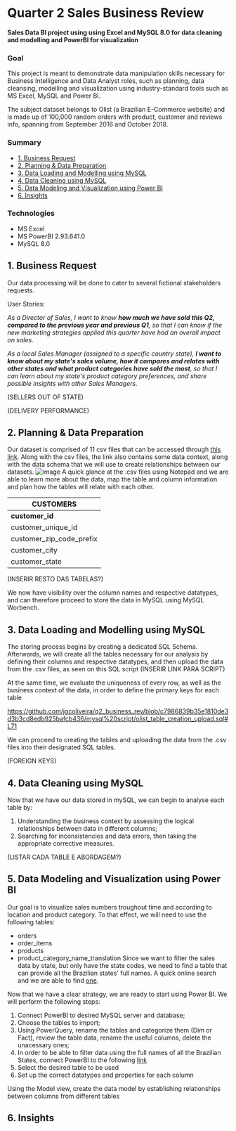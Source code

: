 # Quarter 2 Sales Business Review

**Sales Data BI project using using Excel and MySQL 8.0 for data cleaning and modelling and PowerBI for visualization**

### Goal

This project is meant to demonstrate data manipulation skills necessary for Business Intelligence and Data Analyst roles, such as planning, data cleansing, modelling and visualization using industry-standard tools such as MS Excel, MySQL and Power BI. 

The subject dataset belongs to Olist (a Brazilian E-Commerce website) and is made up of 100,000 random orders with product, customer and reviews info, spanning from September 2016 and October 2018.

### Summary
* [1. Business Request](##1.-business-request)
* [2. Planning & Data Preparation](##2.-planning-&-data-preparation)
* [3. Data Loading and Modelling using MySQL](##3.-data-loading-and-modelling-using-mysql)
* [4. Data Cleaning using MySQL](##4.-data-cleaning-using-mysql)
* [5. Data Modeling and Visualization using Power BI](##5.-data-modeling-and-visualization-using-power-bi)
* [6. Insights](##6.-insights)

### Technologies

- MS Excel
- MS PowerBI  2.93.641.0
- MySQL 8.0

## 1. Business Request

Our data processing will be done to cater to several fictional stakeholders requests. 

User Stories:

*As a Director of Sales, I want to know **how much we have sold this Q2, compared to the previous year and previous Q1**, so that I can know if the new marketing strategies applied this quarter have had an overall impact on sales.*

*As a local Sales Manager (assigned to a specific country state), **I want to know about my state's sales volume, how it compares and relates with other states and what product categories have sold the most**, so that I can learn about my state's product category preferences, and share possible insights with other Sales Managers.*

(SELLERS OUT OF STATE)

(DELIVERY PERFORMANCE)

## 2. Planning & Data Preparation

Our dataset is comprised of 11 csv files that can be accessed through [this link](https://www.kaggle.com/olistbr/brazilian-ecommerce). Along with the csv files, the link also contains some data context, along with the data schema that we will use to create relationships between our datasets.
![image](https://user-images.githubusercontent.com/78386715/118380480-f05ba280-b5d9-11eb-9ac3-2e209c815afc.png)
A quick glance at the .csv files using Notepad and we are able to learn more about the data, map the table and column information and plan how the tables will relate with each other.

|CUSTOMERS               |
| ---------------------- |
|**customer_id**         |
|customer_unique_id      |
|customer_zip_code_prefix|
|customer_city           |
|customer_state          |

(INSERIR RESTO DAS TABELAS?)

We now have visibility over the column names and respective datatypes, and can therefore proceed to store the data in MySQL using MySQL Worbench.

## 3. Data Loading and Modelling using MySQL
The storing process begins by creating a dedicated SQL Schema. Afterwards, we will create all the tables necessary for our analysis by defining their columns and respective datatypes, and then upload the data from the .csv files, as seen on this SQL script (INSERIR LINK PARA SCRIPT)

At the same time, we evaluate the uniqueness of every row, as well as the business context of the data, in order to define the primary keys for each table

https://github.com/jgcoliveira/q2_business_rev/blob/c7986839b35e1810de3d3b3cd8edb925bafcb436/mysql%20script/olist_table_creation_upload.sql#L71

We can proceed to creating the tables and uploading the data from the .csv files into their designated SQL tables.

(FOREIGN KEYS)

## 4. Data Cleaning using MySQL

Now that we have our data stored in mySQL, we can begin to analyse each table by:
1. Understanding the business context by assessing the logical relationships between data in different columns;
2. Searching for inconsistencies and data errors, then taking the appropriate corrective measures.

(LISTAR CADA TABLE E ABORDAGEM?)

## 5. Data Modeling and Visualization using Power BI

Our goal is to visualize sales numbers troughout time and according to location and product category.
To that effect, we will need to use the following tables:
- orders
- order_items
- products
- product_category_name_translation
Since we want to filter the sales data by state, but only have the state codes, we need to find a table that can provide all the Brazilian states' full names. A quick online search and we are able to find [one](https://en.wikipedia.org/wiki/Federative_units_of_Brazil).

Now that we have a clear strategy, we are ready to start using Power BI. We will perform the following steps:
1. Connect PowerBI to desired MySQL server and database;
2. Choose the tables to import;
3. Using PowerQuery, rename the tables and categorize them (Dim or Fact), review the table data, rename the useful columns, delete the unacessary ones;
4. In order to be able to filter data using the full names of all the Brazilian States, connect PowerBI to the following [link](https://en.wikipedia.org/wiki/Federative_units_of_Brazil)
5. Select the desired table to be used
6. Set up the correct datatypes and properties for each column

Using the Model view, create the data model by establishing relationships between columns from different tables



## 6. Insights
